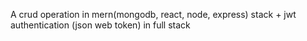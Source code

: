 A crud operation in mern(mongodb, react, node, express) stack + jwt authentication (json web token) in full stack

